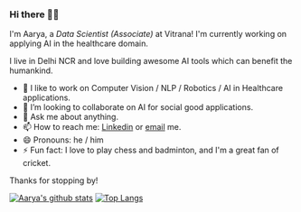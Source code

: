 ### Hi there 👋🏻

<!--
**aaryapatel007/aaryapatel007** is a ✨ _special_ ✨ repository because its `README.md` (this file) appears on your GitHub profile. -->

I'm Aarya, a *Data Scientist (Associate)* at Vitrana! I'm currently working on applying AI in the healthcare domain. 

I live in Delhi NCR and love building awesome AI tools which can benefit the humankind. 

- 🔭 I like to work on Computer Vision / NLP / Robotics / AI in Healthcare applications.
- 👯 I’m looking to collaborate on AI for social good applications.
- 💬 Ask me about anything.
- 📫 How to reach me: [Linkedin](https://www.linkedin.com/in/aaryapatel007/) or [email](https://mail.google.com/mail/u/0/?fs=1&tf=cm&source=mailto&to=aaryapate98@gmail.com) me.
- 😄 Pronouns: he / him
- ⚡ Fun fact: I love to play chess and badminton, and I'm a great fan of cricket.

Thanks for stopping by!


[![Aarya's github stats](https://github-readme-stats.vercel.app/api?username=aaryapatel007&theme=merko)](https://github.com/anuraghazra/github-readme-stats)
[![Top Langs](https://github-readme-stats.vercel.app/api/top-langs/?username=aaryapatel007&theme=merko&layout=compact)](https://github.com/anuraghazra/github-readme-stats)
